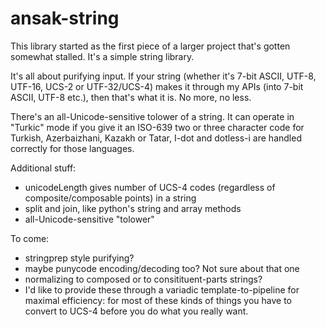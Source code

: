 ansak-string
============

This library started as the first piece of a larger project that's gotten somewhat stalled. It's a simple string library.

It's all about purifying input. If your string (whether it's 7-bit ASCII, UTF-8, UTF-16, UCS-2 or UTF-32/UCS-4) makes it through my APIs (into 7-bit ASCII, UTF-8 etc.), then that's what it is. No more, no less.

There's an all-Unicode-sensitive tolower of a string. It can operate in "Turkic" mode if you give it an ISO-639 two or three character code for Turkish, Azerbaizhani, Kazakh or Tatar, I-dot and dotless-i are handled correctly for those languages.

Additional stuff:

* unicodeLength gives number of UCS-4 codes (regardless of composite/composable points) in a string
* split and join, like python's string and array methods
* all-Unicode-sensitive "tolower"

To come:

* stringprep style purifying?
* maybe punycode encoding/decoding too? Not sure about that one
* normalizing to composed or to consitituent-parts strings?
* I'd like to provide these through a variadic template-to-pipeline for maximal efficiency: for most of these kinds of things you have to convert to UCS-4 before you do what you really want.
